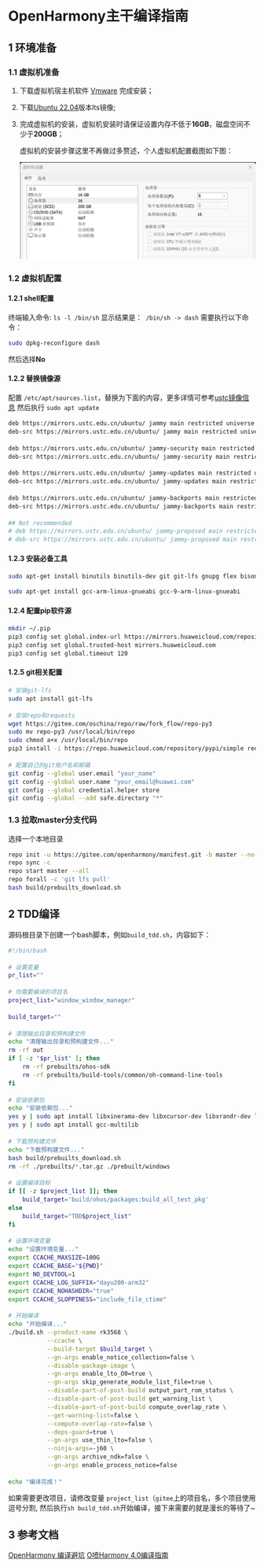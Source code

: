 # OpenHarmony主干编译指南

## 1 环境准备

### 1.1 虚拟机准备

1. 下载虚拟机宿主机软件 [Vmware](https://softwareupdate.vmware.com/cds/vmw-desktop/ws/17.6.1/24319023/windows/core/) 完成安装；

2. 下载[Ubuntu 22.04](https://releases.ubuntu.com/jammy/ubuntu-22.04.5-live-server-amd64.iso)版本lts镜像;

3. 完成虚拟机的安装，虚拟机安装时请保证设置内存不低于**16GB**，磁盘空间不少于**200GB**；

   虚拟机的安装步骤这里不再做过多赘述，个人虚拟机配置截图如下图：

   ![vmware_configuration](figures\vmware_configuration.png)

### 1.2 虚拟机配置

#### 1.2.1 shell配置

终端输入命令: `ls -l /bin/sh`
显示结果是：` /bin/sh -> dash`
需要执行以下命令：

```bash
sudo dpkg-reconfigure dash
```

然后选择**No**

#### 1.2.2 替换镜像源

配置 `/etc/apt/sources.list`，替换为下面的内容，更多详情可参考[ustc镜像信息](https://mirrors.ustc.edu.cn/repogen/)
然后执行 `sudo apt update`

```bash
deb https://mirrors.ustc.edu.cn/ubuntu/ jammy main restricted universe multiverse
deb-src https://mirrors.ustc.edu.cn/ubuntu/ jammy main restricted universe multiverse

deb https://mirrors.ustc.edu.cn/ubuntu/ jammy-security main restricted universe multiverse
deb-src https://mirrors.ustc.edu.cn/ubuntu/ jammy-security main restricted universe multiverse

deb https://mirrors.ustc.edu.cn/ubuntu/ jammy-updates main restricted universe multiverse
deb-src https://mirrors.ustc.edu.cn/ubuntu/ jammy-updates main restricted universe multiverse

deb https://mirrors.ustc.edu.cn/ubuntu/ jammy-backports main restricted universe multiverse
deb-src https://mirrors.ustc.edu.cn/ubuntu/ jammy-backports main restricted universe multiverse

## Not recommended
# deb https://mirrors.ustc.edu.cn/ubuntu/ jammy-proposed main restricted universe multiverse
# deb-src https://mirrors.ustc.edu.cn/ubuntu/ jammy-proposed main restricted universe multiverse
```

#### 1.2.3 安装必备工具

```bash
sudo apt-get install binutils binutils-dev git git-lfs gnupg flex bison gperf build-essential zip curl zlib1g-dev   libc6-dev-i386 lib32ncurses5-dev x11proto-core-dev libx11-dev lib32z1-dev ccache libgl1-mesa-dev libxml2-utils xsltproc unzip m4 bc gnutls-bin python3 python3-pip ruby genext2fs device-tree-compiler make libffi-dev e2fsprogs pkg-config perl openssl libssl-dev libelf-dev libdwarf-dev u-boot-tools mtd-utils cpio doxygen liblz4-tool openjdk-8-jre gcc g++ texinfo dosfstools mtools default-jre default-jdk libncurses5 apt-utils wget scons python3-distutils tar rsync git-core libxml2-dev lib32z-dev grsync xxd libglib2.0-dev libpixman-1-dev kmod jfsutils reiserfsprogs xfsprogs squashfs-tools pcmciautils quota ppp libtinfo-dev libtinfo5 libncurses5-dev libncursesw5 libstdc++6 gcc-arm-none-eabi vim ssh locales libxinerama-dev libxcursor-dev libxrandr-dev libxi-dev
```

```bash
sudo apt-get install gcc-arm-linux-gnueabi gcc-9-arm-linux-gnueabi
```

#### 1.2.4 配置pip软件源

```bash
mkdir ~/.pip
pip3 config set global.index-url https://mirrors.huaweicloud.com/repository/pypi/simple
pip3 config set global.trusted-host mirrors.huaweicloud.com
pip3 config set global.timeout 120
```

#### 1.2.5 git相关配置

```bash
# 安装git-lfs
sudo apt install git-lfs

# 安装repo和requests
wget https://gitee.com/oschina/repo/raw/fork_flow/repo-py3
sudo mv repo-py3 /usr/local/bin/repo
sudo chmod a+x /usr/local/bin/repo
pip3 install -i https://repo.huaweicloud.com/repository/pypi/simple requests

# 配置自己的git账户名和邮箱
git config --global user.email "your_name"
git config --global user.name "your_email@huawei.com"
git config --global credential.helper store
git config --global --add safe.directory "*"
```

### 1.3 拉取master分支代码

选择一个本地目录
```bash
repo init -u https://gitee.com/openharmony/manifest.git -b master --no-repo-verify
repo sync -c
repo start master --all
repo forall -c 'git lfs pull'
bash build/prebuilts_download.sh
```

## 2 TDD编译

源码根目录下创建一个bash脚本，例如`build_tdd.sh`，内容如下：

```bash
#!/bin/bash

# 设置变量
pr_list=""

# 你需要编译的项目名
project_list="window_window_manager"

build_target=""

# 清理输出目录和预构建文件
echo "清理输出目录和预构建文件..."
rm -rf out
if [ -z "$pr_list" ]; then
    rm -rf prebuilts/ohos-sdk
    rm -rf prebuilts/build-tools/common/oh-command-line-tools
fi

# 安装依赖包
echo "安装依赖包..."
yes y | sudo apt install libxinerama-dev libxcursor-dev libxrandr-dev libxi-dev
yes y | sudo apt install gcc-multilib

# 下载预构建文件
echo "下载预构建文件..."
bash build/prebuilts_download.sh
rm -rf ./prebuilts/*.tar.gz ./prebuilt/windows

# 设置编译目标
if [[ -z $project_list ]]; then
    build_target='build/ohos/packages:build_all_test_pkg'
else
    build_target="TDD$project_list"
fi

# 设置环境变量
echo "设置环境变量..."
export CCACHE_MAXSIZE=100G
export CCACHE_BASE="${PWD}"
export NO_DEVTOOL=1
export CCACHE_LOG_SUFFIX="dayu200-arm32"
export CCACHE_NOHASHDIR="true"
export CCACHE_SLOPPINESS="include_file_ctime"

# 开始编译
echo "开始编译..."
./build.sh --product-name rk3568 \
           --ccache \
           --build-target $build_target \
           --gn-args enable_notice_collection=false \
           --disable-package-image \
           --gn-args enable_lto_O0=true \
           --gn-args skip_generate_module_list_file=true \
           --disable-part-of-post-build output_part_rom_status \
           --disable-part-of-post-build get_warning_list \
           --disable-part-of-post-build compute_overlap_rate \
           --get-warning-list=false \
           --compute-overlap-rate=false \
           --deps-guard=true \
           --gn-args use_thin_lto=false \
           --ninja-args=-j60 \
           --gn-args archive_ndk=false \
           --gn-args enable_process_notice=false

echo "编译完成！"
```

如果需要更改项目，请修改变量 `project_list`（`gitee`上的项目名，多个项目使用逗号分割, 然后执行`sh build_tdd.sh`开始编译，接下来需要的就是漫长的等待了~

## 3 参考文档

[OpenHarmony 编译避坑](https://forums.openharmony.cn/forum.php?mod=viewthread&tid=2075)
[O喷Harmony 4.0编译指南](https://forums.openharmony.cn/forum.php?mod=viewthread&tid=897)

